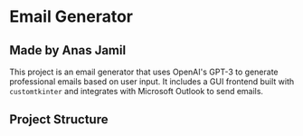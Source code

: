 # Email Generator

## Made by Anas Jamil

This project is an email generator that uses OpenAI's GPT-3 to generate professional emails based on user input. It includes a GUI frontend built with `customtkinter` and integrates with Microsoft Outlook to send emails.

## Project Structure

